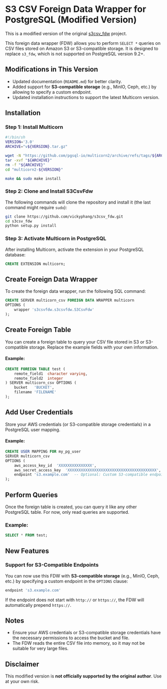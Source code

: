 # S3 CSV Foreign Data Wrapper for PostgreSQL (Modified Version)

This is a modified version of the original [s3csv_fdw](https://github.com/eligoenergy/s3csv_fdw) project.

This foreign data wrapper (FDW) allows you to perform `SELECT *` queries on CSV files stored on Amazon S3 or S3-compatible storage. It is designed to replace `s3_fdw`, which is not supported on PostgreSQL version 9.2+.

## Modifications in This Version

- Updated documentation (`README.md`) for better clarity.
- Added support for **S3-compatible storage** (e.g., MinIO, Ceph, etc.) by allowing to specify a custom endpoint.
- Updated installation instructions to support the latest Multicorn version.



## Installation

### Step 1: Install Multicorn


```bash
#!/bin/sh
VERSION='3.0'
ARCHIVE="v${VERSION}.tar.gz"

wget -N "https://github.com/pgsql-io/multicorn2/archive/refs/tags/${ARCHIVE}"
tar -xvf "${ARCHIVE}"
rm -f "${ARCHIVE}"
cd "multicorn2-${VERSION}"

make && sudo make install
```

### Step 2: Clone and Install S3CsvFdw

The following commands will clone the repository and install it (the last command might require `sudo`):

```bash
git clone https://github.com/vickyphang/s3csv_fdw.git
cd s3csv_fdw
python setup.py install
```

### Step 3: Activate Multicorn in PostgreSQL

After installing Multicorn, activate the extension in your PostgreSQL database:

```sql
CREATE EXTENSION multicorn;
```


## Create Foreign Data Wrapper

To create the foreign data wrapper, run the following SQL command:

```sql
CREATE SERVER multicorn_csv FOREIGN DATA WRAPPER multicorn
OPTIONS (
    wrapper 's3csvfdw.s3csvfdw.S3CsvFdw'
);
```


## Create Foreign Table

You can create a foreign table to query your CSV file stored in S3 or S3-compatible storage. Replace the example fields with your own information.

#### Example:

```sql
CREATE FOREIGN TABLE test (
    remote_field1  character varying,
    remote_field2  integer
) SERVER multicorn_csv OPTIONS (
    bucket   'BUCKET',
    filename 'FILENAME'
);
```


## Add User Credentials

Store your AWS credentials (or S3-compatible storage credentials) in a PostgreSQL user mapping.

#### Example:

```sql
CREATE USER MAPPING FOR my_pg_user
SERVER multicorn_csv
OPTIONS (
    aws_access_key_id  'XXXXXXXXXXXXXXX',
    aws_secret_access_key  'XXXXXXXXXXXXXXXXXXXXXXXXXXXXXXXXXXXXXXXX',
    endpoint 's3.example.com'  -- Optional: Custom S3-compatible endpoint
);
```


## Perform Queries

Once the foreign table is created, you can query it like any other PostgreSQL table. For now, only read queries are supported.

### Example:

```sql
SELECT * FROM test;
```


## New Features

### Support for S3-Compatible Endpoints

You can now use this FDW with **S3-compatible storage** (e.g., MinIO, Ceph, etc.) by specifying a custom endpoint in the `OPTIONS` clause:

```sql
endpoint 's3.example.com'
```

If the endpoint does not start with `http://` or `https://`, the FDW will automatically prepend `https://`.



## Notes

- Ensure your AWS credentials or S3-compatible storage credentials have the necessary permissions to access the bucket and file.
- The FDW reads the entire CSV file into memory, so it may not be suitable for very large files.


## Disclaimer
This modified version is **not officially supported by the original author**. Use at your own risk.